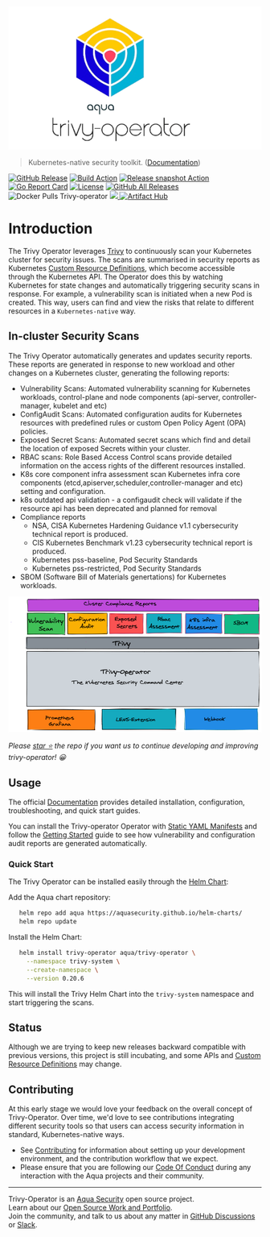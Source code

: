 ![Trivy-operator logo](docs/images/trivy-operator-logo.png)

> Kubernetes-native security toolkit. ([Documentation](https://aquasecurity.github.io/trivy-operator/latest))

[![GitHub Release][release-img]][release]
[![Build Action][action-build-img]][action-build]
[![Release snapshot Action][action-release-snapshot-img]][action-release-snapshot]
[![Go Report Card][report-card-img]][report-card]
[![License][license-img]][license]
[![GitHub All Releases][github-all-releases-img]][release]
![Docker Pulls Trivy-operator][docker-pulls-trivy-operator]
<a href="https://slack.aquasec.com/?_ga=2.51428586.2119512742.1655808394-1739877964.1641199050">
<img src="https://img.shields.io/static/v1?label=Slack&message=Join+our+Community&color=4a154b&logo=slack">
</a>
[![Artifact Hub](https://img.shields.io/endpoint?url=https://artifacthub.io/badge/repository/trivy-operator)](https://artifacthub.io/packages/helm/trivy-operator/trivy-operator)

# Introduction

The Trivy Operator leverages [Trivy](https://github.com/aquasecurity/trivy) to continuously scan your Kubernetes cluster for security issues. The scans are summarised in security reports as Kubernetes [Custom Resource Definitions], which become accessible through the Kubernetes API. The Operator does this by watching Kubernetes for state changes and automatically triggering security scans in response. For example, a vulnerability scan is initiated when a new Pod is created.
This way, users can find and view the risks that relate to different resources in a `Kubernetes-native` way.

## In-cluster Security Scans

The Trivy Operator automatically generates and updates security reports. These reports are generated in response to new workload and other changes on a Kubernetes cluster, generating the following reports:

- Vulnerability Scans: Automated vulnerability scanning for Kubernetes workloads, control-plane and node components (api-server, controller-manager, kubelet and etc)
- ConfigAudit Scans: Automated configuration audits for Kubernetes resources with predefined rules or custom Open Policy Agent (OPA) policies.
- Exposed Secret Scans: Automated secret scans which find and detail the location of exposed Secrets within your cluster.
- RBAC scans: Role Based Access Control scans provide detailed information on the access rights of the different resources installed.
- K8s core component infra assessment scan Kubernetes infra core components (etcd,apiserver,scheduler,controller-manager and etc) setting and configuration.
- k8s outdated api validation - a configaudit check will validate if the resource api has been deprecated and planned for removal
- Compliance reports
  - NSA, CISA Kubernetes Hardening Guidance v1.1 cybersecurity technical report is produced.
  - CIS Kubernetes Benchmark v1.23 cybersecurity technical report is produced.
  - Kubernetes pss-baseline, Pod Security Standards
  - Kubernetes pss-restricted, Pod Security Standards
- SBOM (Software Bill of Materials genertations) for Kubernetes workloads.

<p align="center">
<img src="docs/images/trivy-operator-overview.png" alt="Trivy-operator Overview"/>
</p>

_Please [star ⭐](https://github.com/aquasecurity/trivy-operator/stargazers) the repo if you want us to continue developing and improving trivy-operator! 😀_

## Usage

The official [Documentation] provides detailed installation, configuration, troubleshooting, and quick start guides.

You can install the Trivy-operator Operator with [Static YAML Manifests] and follow the [Getting Started][getting-started-operator]
guide to see how vulnerability and configuration audit reports are generated automatically.

### Quick Start

The Trivy Operator can be installed easily through the [Helm Chart](https://aquasecurity.github.io/trivy-operator/latest/getting-started/installation/helm/):

Add the Aqua chart repository:

```sh
   helm repo add aqua https://aquasecurity.github.io/helm-charts/
   helm repo update
```

Install the Helm Chart:

```sh
   helm install trivy-operator aqua/trivy-operator \
     --namespace trivy-system \
     --create-namespace \
     --version 0.20.6
```

This will install the Trivy Helm Chart into the `trivy-system` namespace and start triggering the scans.

## Status

Although we are trying to keep new releases backward compatible with previous versions, this project is still incubating,
and some APIs and [Custom Resource Definitions] may change.

## Contributing

At this early stage we would love your feedback on the overall concept of Trivy-Operator. Over time, we'd love to see
contributions integrating different security tools so that users can access security information in standard,
Kubernetes-native ways.

- See [Contributing] for information about setting up your development environment, and the contribution workflow that
  we expect.
- Please ensure that you are following our [Code Of Conduct](https://github.com/aquasecurity/community/blob/main/CODE_OF_CONDUCT.md) during any interaction with the Aqua projects and their community.

---

Trivy-Operator is an [Aqua Security](https://aquasec.com) open source project.  
Learn about our [Open Source Work and Portfolio].  
Join the community, and talk to us about any matter in [GitHub Discussions] or [Slack].

[release-img]: https://img.shields.io/github/release/aquasecurity/trivy-operator.svg?logo=github
[release]: https://github.com/aquasecurity/trivy-operator/releases
[action-build-img]: https://github.com/aquasecurity/trivy-operator/actions/workflows/build.yaml/badge.svg
[action-build]: https://github.com/aquasecurity/trivy-operator/actions/workflows/build.yaml
[action-release-snapshot-img]: https://github.com/aquasecurity/trivy-operator/actions/workflows/release-snapshot.yaml/badge.svg
[action-release-snapshot]: https://github.com/aquasecurity/trivy-operator/actions/workflows/release-snapshot.yaml
[report-card-img]: https://goreportcard.com/badge/github.com/aquasecurity/trivy-operator
[report-card]: https://goreportcard.com/report/github.com/aquasecurity/trivy-operator
[license-img]: https://img.shields.io/github/license/aquasecurity/trivy-operator.svg
[license]: https://github.com/aquasecurity/trivy-operator/blob/main/LICENSE
[github-all-releases-img]: https://img.shields.io/github/downloads/aquasecurity/trivy-operator/total?logo=github
[docker-pulls-trivy-operator]: https://img.shields.io/docker/pulls/aquasec/trivy-operator?logo=docker&label=docker%20pulls%20%2F%20trivy%20operator
[Contributing]: CONTRIBUTING.md
[GitHub Discussions]: https://github.com/aquasecurity/trivy-operator/discussions
[Slack]: https://slack.aquasec.com/
[Open Source Work and Portfolio]: https://www.aquasec.com/products/open-source-projects/
[Custom Resource Definitions]: https://aquasecurity.github.io/trivy-operator/latest/docs/crds/
[Documentation]: https://aquasecurity.github.io/trivy-operator/latest
[Static YAML Manifests]: https://aquasecurity.github.io/trivy-operator/latest/getting-started/installation/kubectl/
[getting-started-operator]: https://aquasecurity.github.io/trivy-operator/latest/
